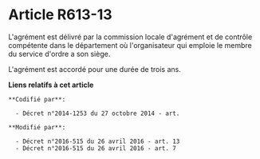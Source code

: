 # Article R613-13

L'agrément est délivré par la commission locale d'agrément et de contrôle compétente dans le département où l'organisateur
qui emploie le membre du service d'ordre a son siège. 

L'agrément est accordé pour une durée de trois ans.

**Liens relatifs à cet article**

	**Codifié par**:

	  - Décret n°2014-1253 du 27 octobre 2014 - art.

	**Modifié par**:

	  - Décret n°2016-515 du 26 avril 2016 - art. 13
	  - Décret n°2016-515 du 26 avril 2016 - art. 7
